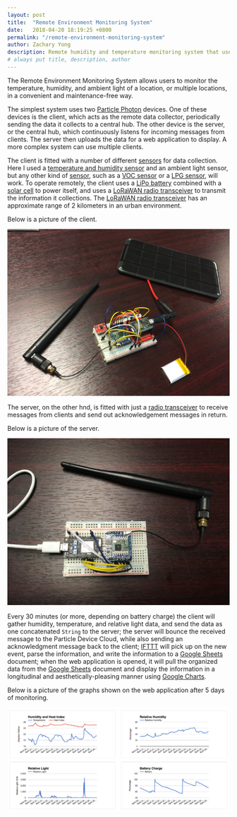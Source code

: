 ```yaml
---
layout: post
title:  "Remote Environment Monitoring System"
date:   2018-04-20 18:19:25 +0800
permalink: "/remote-environment-monitoring-system"
author: Zachary Yong
description: Remote humidity and temperature monitoring system that uses LoRaWAN technology to upload and display longitudinal environmental data.
# always put title, description, author
---
```


The Remote Environment Monitoring System allows users to monitor the temperature, humidity, and ambient light of a location, or multiple locations, in a convenient and maintenance-free way.

The simplest system uses two [Particle Photon](https://store.particle.io/collections/photon) devices. One of these devices is the client, which acts as the remote data collector, periodically sending the data it collects to a central hub. The other device is the server, or the central hub, which continuously listens for incoming messages from clients. The server then uploads the data for a web application to display. A more complex system can use multiple clients.

The client is fitted with a number of different [sensors](https://www.sparkfun.com/categories/23?page=all) for data collection. Here I used a [temperature and humidity sensor](https://www.sparkfun.com/products/11295) and an ambient light sensor, but any other kind of [sensor](https://www.sparkfun.com/categories/23?page=all), such as a [VOC sensor](https://www.sparkfun.com/products/14193) or a [LPG sensor](https://www.sparkfun.com/products/9405), will work. To operate remotely, the client uses a [LiPo battery](https://www.sparkfun.com/products/13851) combined with a [solar cell](https://www.sparkfun.com/products/13782) to power itself, and uses a [LoRaWAN radio transceiver](https://www.adafruit.com/product/3072) to transmit the information it collections. The [LoRaWAN radio transceiver](https://www.adafruit.com/product/3072) has an approximate range of 2 kilometers in an urban environment.

Below is a picture of the client.

![RealClient](/assets/img/rems/realclient.png)

The server, on the other hnd, is fitted with just a [radio transceiver](https://www.adafruit.com/product/3072) to receive messages from clients and send out acknowledgement messages in return.

Below is a picture of the server.

![RealServer](/assets/img/rems/realserver.png)

Every 30 minutes (or more, depending on battery charge) the client will gather humidity, temperature, and relative light data, and send the data as one concatenated `String` to the server; the server will bounce the received message to the Particle Device Cloud, while also sending an acknowledgment message back to the client; [IFTTT](https://ifttt.com/) will pick up on the new event, parse the information, and write the information to a [Google Sheets](https://www.google.com/sheets/about/) document; when the web application is opened, it will pull the organized data from the [Google Sheets](https://www.google.com/sheets/about/) document and display the information in a longitudinal and aesthetically-pleasing manner using [Google Charts](https://developers.google.com/chart/).

Below is a picture of the graphs shown on the web application after 5 days of monitoring.

![Graphs](/assets/img/rems/readings.png)

